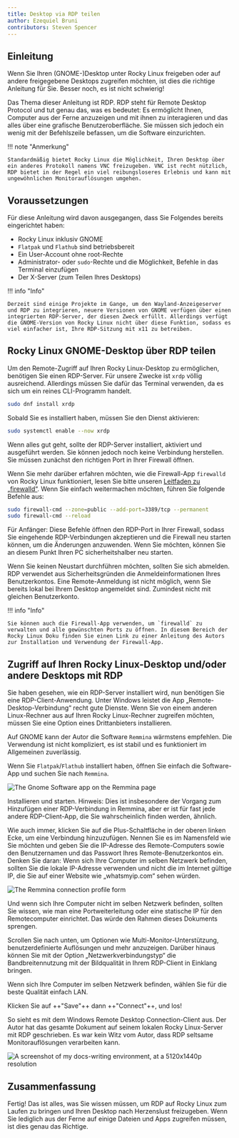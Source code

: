 ```yaml
---
title: Desktop via RDP teilen
author: Ezequiel Bruni
contributors: Steven Spencer
---
```


## Einleitung

Wenn Sie Ihren (GNOME-)Desktop unter Rocky Linux freigeben oder auf andere freigegebene Desktops zugreifen möchten, ist dies die richtige Anleitung für Sie. Besser noch, es ist nicht schwierig!

Das Thema dieser Anleitung ist RDP. RDP steht für Remote Desktop Protocol und tut genau das, was es bedeutet: Es ermöglicht Ihnen, Computer aus der Ferne anzuzeigen und mit ihnen zu interagieren und das alles über eine grafische Benutzeroberfläche. Sie müssen sich jedoch ein wenig mit der Befehlszeile befassen, um die Software einzurichten.

!!! note "Anmerkung"

```
Standardmäßig bietet Rocky Linux die Möglichkeit, Ihren Desktop über ein anderes Protokoll namens VNC freizugeben. VNC ist recht nützlich, RDP bietet in der Regel ein viel reibungsloseres Erlebnis und kann mit ungewöhnlichen Monitorauflösungen umgehen.
```

## Voraussetzungen

Für diese Anleitung wird davon ausgegangen, dass Sie Folgendes bereits eingerichtet haben:

- Rocky Linux inklusiv GNOME
- `Flatpak` und `Flathub` sind betriebsbereit
- Ein User-Account ohne root-Rechte
- Administrator- oder `sudo`-Rechte und die Möglichkeit, Befehle in das Terminal einzufügen
- Der X-Server (zum Teilen Ihres Desktops)

!!! info "Info"

```
Derzeit sind einige Projekte im Gange, um den Wayland-Anzeigeserver und RDP zu integrieren, neuere Versionen von GNOME verfügen über einen integrierten RDP-Server, der diesen Zweck erfüllt. Allerdings verfügt die GNOME-Version von Rocky Linux nicht über diese Funktion, sodass es viel einfacher ist, Ihre RDP-Sitzung mit x11 zu betreiben.
```

## Rocky Linux GNOME-Desktop über RDP teilen

Um den Remote-Zugriff auf Ihren Rocky Linux-Desktop zu ermöglichen, benötigen Sie einen RDP-Server. Für unsere Zwecke ist `xrdp` völlig ausreichend. Allerdings müssen Sie dafür das Terminal verwenden, da es sich um ein reines CLI-Programm handelt.

```bash
sudo dnf install xrdp
```

Sobald Sie es installiert haben, müssen Sie den Dienst aktivieren:

```bash
sudo systemctl enable --now xrdp
```

Wenn alles gut geht, sollte der RDP-Server installiert, aktiviert und ausgeführt werden. Sie können jedoch noch keine Verbindung herstellen. Sie müssen zunächst den richtigen Port in Ihrer Firewall öffnen.

Wenn Sie mehr darüber erfahren möchten, wie die Firewall-App `firewalld` von Rocky Linux funktioniert, lesen Sie bitte unseren [Leitfaden zu „firewalld“](../../guides/security/firewalld-beginners.md). Wenn Sie einfach weitermachen möchten, führen Sie folgende Befehle aus:

```bash
sudo firewall-cmd --zone=public --add-port=3389/tcp --permanent
sudo firewall-cmd --reload
```

Für Anfänger: Diese Befehle öffnen den RDP-Port in Ihrer Firewall, sodass Sie eingehende RDP-Verbindungen akzeptieren und die Firewall neu starten können, um die Änderungen anzuwenden. Wenn Sie möchten, können Sie an diesem Punkt Ihren PC sicherheitshalber neu starten.

Wenn Sie keinen Neustart durchführen möchten, sollten Sie sich abmelden. RDP verwendet aus Sicherheitsgründen die Anmeldeinformationen Ihres Benutzerkontos. Eine Remote-Anmeldung ist nicht möglich, wenn Sie bereits lokal bei Ihrem Desktop angemeldet sind. Zumindest nicht mit gleichen Benutzerkonto.

!!! info "Info"

```
Sie können auch die Firewall-App verwenden, um `firewalld` zu verwalten und alle gewünschten Ports zu öffnen. In diesem Bereich der Rocky Linux Doku finden Sie einen Link zu einer Anleitung des Autors zur Installation und Verwendung der Firewall-App.
```

## Zugriff auf Ihren Rocky Linux-Desktop und/oder andere Desktops mit RDP

Sie haben gesehen, wie ein RDP-Server installiert wird, nun benötigen Sie eine RDP-Client-Anwendung. Unter Windows leistet die App „Remote-Desktop-Verbindung“ recht gute Dienste. Wenn Sie von einem anderen Linux-Rechner aus auf Ihren Rocky Linux-Rechner zugreifen möchten, müssen Sie eine Option eines Drittanbieters installieren.

Auf GNOME kann der Autor die Software `Remmina` wärmstens empfehlen. Die Verwendung ist nicht kompliziert, es ist stabil und es funktioniert im Allgemeinen zuverlässig.

Wenn Sie `Flatpak`/`Flathub` installiert haben, öffnen Sie einfach die Software-App und suchen Sie nach `Remmina`.

![The Gnome Software app on the Remmina page](images/rdp_images/01-remmina.png)

Installieren und starten. Hinweis: Dies ist insbesondere der Vorgang zum Hinzufügen einer RDP-Verbindung in Remmina, aber er ist für fast jede andere RDP-Client-App, die Sie wahrscheinlich finden werden, ähnlich.

Wie auch immer, klicken Sie auf die Plus-Schaltfläche in der oberen linken Ecke, um eine Verbindung hinzuzufügen. Nennen Sie es im Namensfeld wie Sie möchten und geben Sie die IP-Adresse des Remote-Computers sowie den Benutzernamen und das Passwort Ihres Remote-Benutzerkontos ein. Denken Sie daran: Wenn sich Ihre Computer im selben Netzwerk befinden, sollten Sie die lokale IP-Adresse verwenden und nicht die im Internet gültige IP, die Sie auf einer Website wie „whatsmyip.com“ sehen würden.

![The Remmina connection profile form](images/rdp_images/02-remmina-config.png)

Und wenn sich Ihre Computer nicht im selben Netzwerk befinden, sollten Sie wissen, wie man eine Portweiterleitung oder eine statische IP für den Remotecomputer einrichtet. Das würde den Rahmen dieses Dokuments sprengen.

Scrollen Sie nach unten, um Optionen wie Multi-Monitor-Unterstützung, benutzerdefinierte Auflösungen und mehr anzuzeigen. Darüber hinaus können Sie mit der Option „Netzwerkverbindungstyp“ die Bandbreitennutzung mit der Bildqualität in Ihrem RDP-Client in Einklang bringen.

Wenn sich Ihre Computer im selben Netzwerk befinden, wählen Sie für die beste Qualität einfach LAN.

Klicken Sie auf ++"Save"++ dann ++"Connect"++, und los!

So sieht es mit dem Windows Remote Desktop Connection-Client aus. Der Autor hat das gesamte Dokument auf seinem lokalen Rocky Linux-Server mit RDP geschrieben. Es war kein Witz vom Autor, dass RDP seltsame Monitorauflösungen verarbeiten kann.

![A screenshot of my docs-writing environment, at a 5120x1440p resolution](images/rdp_images/03-rdp-connection.jpg)

## Zusammenfassung

Fertig! Das ist alles, was Sie wissen müssen, um RDP auf Rocky Linux zum Laufen zu bringen und Ihren Desktop nach Herzenslust freizugeben. Wenn Sie lediglich aus der Ferne auf einige Dateien und Apps zugreifen müssen, ist dies genau das Richtige.
